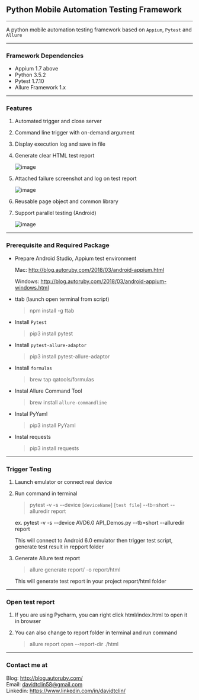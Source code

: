 
## Python Mobile Automation Testing Framework 

---

A python mobile automation testing framework based on ```Appium```, ```Pytest``` and ```Allure``` 

---

### Framework Dependencies

* Appium 1.7 above
* Python 3.5.2
* Pytest 1.7.10
* Allure Framework 1.x 

---

### Features

1. Automated trigger and close server 
2. Command line trigger with on-demand argument
3. Display execution log and save in file 
4. Generate clear HTML test report

    ![image](https://user-images.githubusercontent.com/29251855/39994762-c9d73d10-57ac-11e8-895f-83a3d25cc82d.png)

5. Attached failure screenshot and log on test report

    ![image](https://user-images.githubusercontent.com/29251855/39995019-ac9fffa6-57ad-11e8-9f5a-0d0ec3cbe089.png)

6. Reusable page object and common library 
7. Support parallel testing (Android)

    ![image](https://user-images.githubusercontent.com/29251855/39995064-d14fc70a-57ad-11e8-816a-08754c57c559.png)

---

### Prerequisite and Required Package 

* Prepare Android Studio, Appium test environment

    Mac: http://blog.autoruby.com/2018/03/android-appium.html

    Windows: http://blog.autoruby.com/2018/03/android-appium-windows.html 

* ttab (launch open terminal from script)

    > npm install -g ttab

* Install ```Pytest```

    > pip3 install pytest 

* Install ```pytest-allure-adaptor```

    > pip3 install pytest-allure-adaptor

* Install ```formulas```

    > brew tap qatools/formulas

* Instal Allure Command Tool

    > brew install ```allure-commandline```

* Instal PyYaml

    > pip3 install PyYaml 

* Instal requests

    > pip3 install requests

---

### Trigger Testing


1. Launch emulator or connect real device 

2. Run command in terminal 

    > pytest -v -s --device [```deviceName```] [```test file```] --tb=short --alluredir report

    ex. pytest -v -s --device AVD6.0 API_Demos.py --tb=short --alluredir report

    This will connect to Android 6.0 emulator then trigger test script, generate test result in repport folder 

3. Generate Allure test report 

    > allure generate report/ -o report/html 

    This will generate test report in your project report/html folder 

---

### Open test report 

1. If you are using Pycharm, you can right click html/index.html to open it in browser

2. You can also change to report folder in terminal and run command 

    > allure report open --report-dir ./html

---

### Contact me at

Blog: http://blog.autoruby.com/  
Email: davidtclin58@gmail.com  
Linkedin: https://www.linkedin.com/in/davidtclin/



